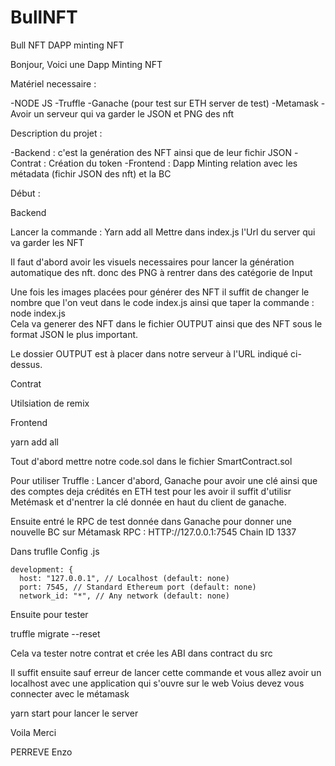 # BullNFT
Bull NFT DAPP minting NFT


Bonjour, Voici une Dapp Minting NFT 

Matériel necessaire :

-NODE JS 
-Truffle 
-Ganache (pour test sur ETH server de test)
-Metamask
-Avoir un serveur qui va garder le JSON et PNG des nft 

Description du projet :

-Backend :
    c'est la genération des NFT ainsi que de leur fichir JSON 
-Contrat :
    Création du token 
-Frontend :
    Dapp Minting relation avec les métadata (fichir JSON des nft) et la BC 

Début :

Backend 

Lancer la commande : 
 Yarn add all
 Mettre dans index.js l'Url du server qui va garder les NFT

Il faut d'abord avoir les visuels necessaires pour lancer la génération automatique des nft. donc des PNG à rentrer dans des catégorie de Input 

Une fois les images placées pour générer des NFT il suffit de changer le nombre que l'on veut dans le code index.js ainsi que taper la commande  :
    node index.js   
Cela va generer des NFT dans le fichier OUTPUT ainsi que des NFT sous le format JSON le plus important.

Le dossier OUTPUT est à placer dans notre serveur à l'URL indiqué ci-dessus.

Contrat

Utilsiation de remix 

Frontend

yarn add all

Tout d'abord mettre notre code.sol dans le fichier SmartContract.sol 

Pour utiliser Truffle : 
Lancer d'abord, Ganache pour avoir une clé ainsi que des comptes deja crédités en ETH test pour les avoir il suffit d'utilisr Metémask et d'nentrer la clé donnée en haut du client de ganache.

Ensuite entré le RPC de test donnée dans Ganache pour donner une nouvelle BC sur Métamask
RPC : HTTP://127.0.0.1:7545
Chain ID 1337

Dans truflle Config .js 

    development: {
      host: "127.0.0.1", // Localhost (default: none)
      port: 7545, // Standard Ethereum port (default: none) 
      network_id: "*", // Any network (default: none)

Ensuite pour tester 

truffle migrate --reset

Cela va tester notre contrat et crée les ABI dans contract du src 

Il suffit ensuite sauf erreur de lancer cette commande et vous allez avoir un localhost avec une application qui s'ouvre sur le web Voius devez vous connecter avec le métamask 

yarn start pour lancer le server 


Voila Merci

PERREVE Enzo